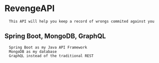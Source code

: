 # RevengeAPI

      This API will help you keep a record of wrongs commited against you
      
      
## Spring Boot, MongoDB, GraphQL

      Spring Boot as my Java API Framework
      MongoDB as my database
      GraphQL instead of the traditional REST
